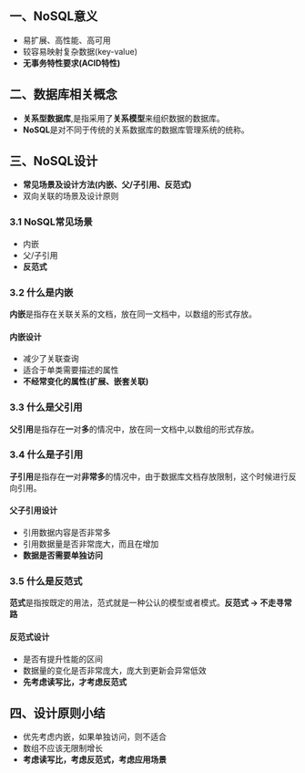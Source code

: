 ## 一、NoSQL意义
* 易扩展、高性能、高可用
* 较容易映射复杂数据(key-value)
* **无事务特性要求(ACID特性)**

## 二、数据库相关概念
* **关系型数据库**,是指采用了**关系模型**来组织数据的数据库。
* **NoSQL**是对不同于传统的关系数据库的数据库管理系统的统称。

## 三、NoSQL设计
* **常见场景及设计方法(内嵌、父/子引用、反范式)**
* 双向关联的场景及设计原则

### 3.1 NoSQL常见场景
* 内嵌
* 父/子引用
* **反范式**

### 3.2 什么是内嵌
**内嵌**是指存在关联关系的文档，放在同一文档中，以数组的形式存放。

#### 内嵌设计
* 减少了关联查询
* 适合于单类需要描述的属性
* **不经常变化的属性(扩展、嵌套关联)**

### 3.3 什么是父引用
**父引用**是指存在**一**对**多**的情况中，放在同一文档中,以数组的形式存放。

### 3.4 什么是子引用
**子引用**是指存在**一**对**非常多**的情况中，由于数据库文档存放限制，这个时候进行反向引用。

#### 父子引用设计
* 引用数据内容是否非常多
* 引用数据量是否非常庞大，而且在增加
* **数据是否需要单独访问**

### 3.5 什么是反范式
**范式**是指按既定的用法，范式就是一种公认的模型或者模式。**反范式 -> 不走寻常路**

#### 反范式设计
* 是否有提升性能的区间
* 数据量的变化是否非常庞大，庞大到更新会异常低效
* **先考虑读写比，才考虑反范式**

## 四、设计原则小结
* 优先考虑内嵌，如果单独访问，则不适合
* 数组不应该无限制增长
* **考虑读写比，考虑反范式，考虑应用场景**